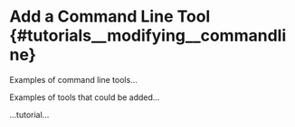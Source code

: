 Add a Command Line Tool {#tutorials__modifying__commandline}
================

Examples of command line tools…

Examples of tools that could be added…

…tutorial...